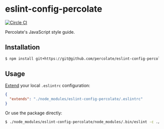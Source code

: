 # eslint-config-percolate

[![Circle CI](https://circleci.com/gh/percolate/eslint-config-percolate.svg?style=svg&circle-token=a2dfaae06d0d2ce659ee32eb8b060d602d58445c)](https://circleci.com/gh/percolate/eslint-config-percolate)

Percolate's JavaScript style guide.

## Installation

```sh
$ npm install git+https://git@github.com/percolate/eslint-config-percolate.git
```

## Usage

[Extend](http://eslint.org/docs/developer-guide/shareable-configs) your local `.eslintrc` configuration:

```json
{
  "extends": "./node_modules/eslint-config-percolate/.eslintrc"
}
```

Or use the package directly:

```sh
$ ./node_modules/eslint-config-percolate/node_modules/.bin/eslint -c ./node_modules/eslint-config-percolate/.eslintrc ./lib/ ./test/
```
